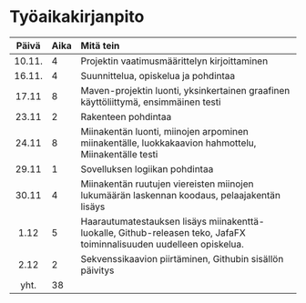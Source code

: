 # Työaikakirjanpito

| Päivä  | Aika | Mitä tein  |
| :-----:|:-----| :------|
| 10.11. |  4   | Projektin vaatimusmäärittelyn kirjoittaminen |
| 16.11. |  4   | Suunnittelua, opiskelua ja pohdintaa |
| 17.11  |  8   | Maven-projektin luonti, yksinkertainen graafinen käyttöliittymä, ensimmäinen testi|
| 23.11  |  2   | Rakenteen pohdintaa |
| 24.11  |  8   | Miinakentän luonti, miinojen arpominen miinakentälle, luokkakaavion hahmottelu, Miinakentälle testi |
| 29.11  |  1   | Sovelluksen logiikan pohdintaa |
| 30.11  |  4   | Miinakentän ruutujen viereisten miinojen lukumäärän laskennan koodaus, pelaajakentän lisäys |
|  1.12  |  5   | Haarautumatestauksen lisäys miinakenttä-luokalle, Github-releasen teko, JafaFX toiminnalisuuden uudelleen opiskelua. |
|  2.12  |  2   | Sekvenssikaavion piirtäminen, Githubin sisällön päivitys |
| yht.   | 38   | |

